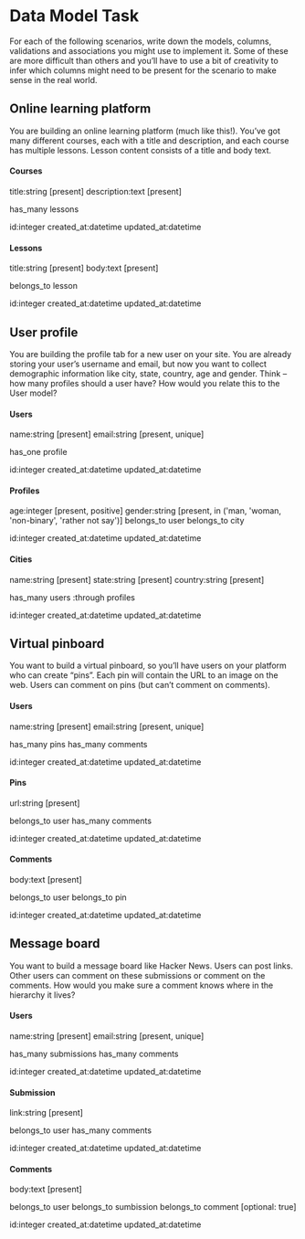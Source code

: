 # Data Model Task

For each of the following scenarios, write down the models, columns, validations and associations you might use to implement it. Some of these are more difficult than others and you’ll have to use a bit of creativity to infer which columns might need to be present for the scenario to make sense in the real world.

## Online learning platform

You are building an online learning platform (much like this!). You’ve got many different courses, each with a title and description, and each course has multiple lessons. Lesson content consists of a title and body text.

#### Courses
title:string [present]
description:text [present]

has_many lessons

id:integer
created_at:datetime
updated_at:datetime

#### Lessons
title:string [present]
body:text [present]

belongs_to lesson

id:integer
created_at:datetime
updated_at:datetime

## User profile

You are building the profile tab for a new user on your site. You are already storing your user’s username and email, but now you want to collect demographic information like city, state, country, age and gender. Think – how many profiles should a user have? How would you relate this to the User model?

#### Users
name:string [present]
email:string [present, unique]

has_one profile

id:integer
created_at:datetime
updated_at:datetime

#### Profiles
age:integer [present, positive]
gender:string [present, in ('man, 'woman, 'non-binary', 'rather not say')]
belongs_to user
belongs_to city

id:integer
created_at:datetime
updated_at:datetime

#### Cities
name:string [present]
state:string [present]
country:string [present]

has_many users :through profiles

id:integer
created_at:datetime
updated_at:datetime

## Virtual pinboard
You want to build a virtual pinboard, so you’ll have users on your platform who can create “pins”. Each pin will contain the URL to an image on the web. Users can comment on pins (but can’t comment on comments).

#### Users
name:string [present]
email:string [present, unique]

has_many pins
has_many comments

id:integer
created_at:datetime
updated_at:datetime

#### Pins
url:string [present]

belongs_to user
has_many comments

id:integer
created_at:datetime
updated_at:datetime

#### Comments
body:text [present]

belongs_to user
belongs_to pin

id:integer
created_at:datetime
updated_at:datetime

## Message board
You want to build a message board like Hacker News. Users can post links. Other users can comment on these submissions or comment on the comments. How would you make sure a comment knows where in the hierarchy it lives?

#### Users
name:string [present]
email:string [present, unique]

has_many submissions
has_many comments

id:integer
created_at:datetime
updated_at:datetime

#### Submission
link:string [present]

belongs_to user
has_many comments

id:integer
created_at:datetime
updated_at:datetime

#### Comments
body:text [present]

belongs_to user
belongs_to sumbission
belongs_to comment [optional: true]

id:integer
created_at:datetime
updated_at:datetime
